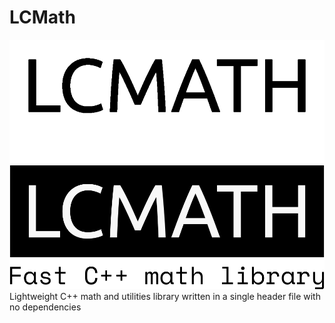 # LCMath
![logo](img/logo_white.png#gh-dark-mode-only)
![logo](img/logo_black.png#gh-light-mode-only)
Lightweight C++ math and utilities library written in a single header file with no dependencies
